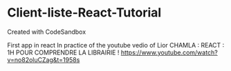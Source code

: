 # Client-liste-React-Tutorial
Created with CodeSandbox

 First app in react 
In practice of the youtube vedio of Lior CHAMLA : 
REACT : 1H POUR COMPRENDRE LA LIBRAIRIE ! https://www.youtube.com/watch?v=no82oluCZag&t=1958s
